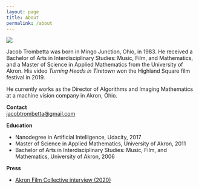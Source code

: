 ```yaml
---
layout: page
title: About
permalink: /about
---
```

<div class="image">
 <img src="{{ site.github.url }}/assets/img/jt/jt_head_1.jpg">
</div>

Jacob Trombetta was born in Mingo Junction, Ohio, in 1983. He received a Bachelor
of Arts in Interdisciplinary Studies: Music, Film, and Mathematics, and a Master
of Science in Applied Mathematics from the University of Akron. His video *Turning
Heads in Tiretown* won the Highland Square film festival in 2019.

He currently works as the Director of Algorithms and Imaging Mathematics at a machine
vision company in Akron, Ohio.

**Contact**  
[jacobtrombetta@gmail.com](mailto:jacobtrombetta@gmail.com)

**Education**
* Nanodegree in Artificial Intelligence, Udacity, 2017
* Master of Science in Applied Mathematics, University of Akron, 2011
* Bachelor of Arts in Interdisciplinary Studies: Music, Film, and Mathematics, University of Akron, 2006

**Press**  
* [Akron Film Collective interview (2020)](https://www.akronfilmcollective.com/news/jacob-trombetta)
